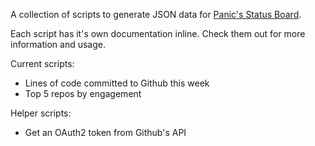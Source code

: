 A collection of scripts to generate JSON data for [Panic's Status Board](http://www.panic.com/statusboard/).

Each script has it's own documentation inline. Check them out for more information and usage.

Current scripts:
* Lines of code committed to Github this week
* Top 5 repos by engagement

Helper scripts:
* Get an OAuth2 token from Github's API
